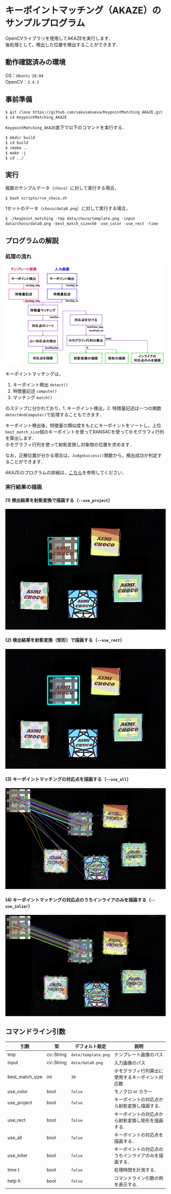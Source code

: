 # キーポイントマッチング（AKAZE）のサンプルプログラム
OpenCVライブラリを使用してAKAZEを実行します．<br>
後処理として，検出した位置を検出することができます．<br>

## 動作確認済みの環境
OS：`Ubuntu 20.04`<br>
OpenCV：`3.4.3`

## 事前準備
~~~
$ git clone https://github.com/sakusakueva/KeypointMatching_AKAZE.git
$ cd KeypointMatching_AKAZE
~~~

`KeypointMatching_AKAZE`直下で以下のコマンドを実行する．<br>
~~~
$ mkdir build
$ cd build
$ cmake ..
$ make -j
$ cd ../
~~~

## 実行
複数のサンプルデータ（`choco`）に対して実行する場合，
~~~
$ bash scripts/run_choco.sh
~~~

1セットのデータ（`choco/data0.png`）に対して実行する場合，
~~~
$ ./keypoint_matching -tmp data/choco/template.png -input data/choco/data0.png -best_match_size=50 -use_color -use_rect -time
~~~

## プログラムの解説
### 処理の流れ
![program](docs/program.png)

キーポイントマッチングは，
1. キーポイント検出 `detect()`
1. 特徴量記述 `compute()`
1. マッチング `match()`

のステップに分かれており，1. キーポイント検出，2. 特徴量記述は一つの関数`detectAndCompute()`で処理することもできます．<br>

キーポイント検出後，特徴量の類似度をもとにキーポイントをソートし，上位`best_match_size`個のキーポイントを使ってRANSACを使ってホモグラフィ行列を算出します．<br>
ホモグラフィ行列を使って射影変換し対象物の位置を求めます．<br>

なお，正解位置が分かる場合は，`JudgeSuccess()`関数から，検出成功か判定することができます．<br>

AKAZEのプログラムの詳細は，[こちら](https://docs.opencv.org/3.4/d8/d30/classcv_1_1AKAZE.html)を参照してください．

### 実行結果の描画
#### (1) 検出結果を射影変換で描画する（`--use_project`）
![projection_trans](docs/projection_trans.png)

#### (2) 検出結果を射影変換（矩形）で描画する（`--use_rect`）
![rect](docs/rect.png)

#### (3) キーポイントマッチングの対応点を描画する（`--use_all`）
![all](docs/all_keypoints.png)

#### (4) キーポイントマッチングの対応点のうちインライアのみを描画する（`--use_inlier`）
![inlier](docs/inlier_keypoints.png)

## コマンドライン引数
|引数|型|デフォルト設定|説明|
|---|---|---|---|
|tmp|cv::String|`data/template.png`|テンプレート画像のパス|
|input|cv::String|`data/data0.png`|入力画像のパス|
|best_match_size|int|`30`|ホモグラフィ行列算出に使用するキーポイント対応数|
|use_color|bool|`false`|モノクロ or カラー|
|use_project|bool|`false`|キーポイントの対応点から射影変換し描画する．|
|use_rect|bool|`false`|キーポイントの対応点から射影変換し矩形を描画する．|
|use_all|bool|`false`|キーポイントの対応点を描画する．|
|use_inlier|bool|`false`|キーポイントの対応点のうちインライアのみを描画する．|
|time <or> t|bool|`false`|処理時間を計測する．|
|help <or> h|bool|`false`|コマンドライン引数の例を表示する．|


